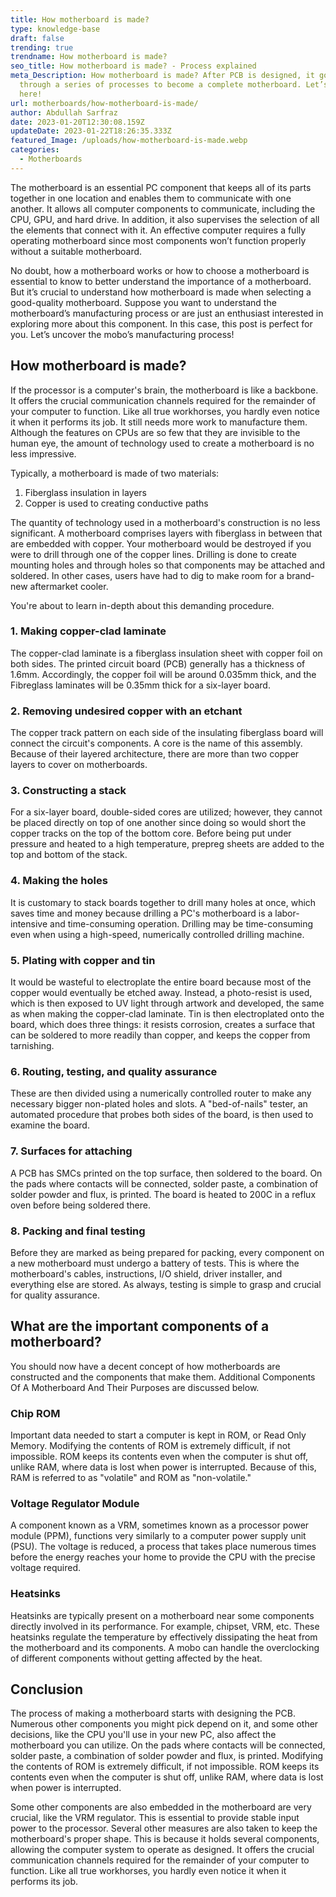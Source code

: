 ```yaml
---
title: How motherboard is made?
type: knowledge-base
draft: false
trending: true
trendname: How motherboard is made?
seo_title: How motherboard is made? - Process explained
meta_Description: How motherboard is made? After PCB is designed, it goes
  through a series of processes to become a complete motherboard. Let’s explore
  here!
url: motherboards/how-motherboard-is-made/
author: Abdullah Sarfraz
date: 2023-01-20T12:30:08.159Z
updateDate: 2023-01-22T18:26:35.333Z
featured_Image: /uploads/how-motherboard-is-made.webp
categories:
  - Motherboards
---
```

The motherboard is an essential PC component that keeps all of its parts together in one location and enables them to communicate with one another. It allows all computer components to communicate, including the CPU, GPU, and hard drive. In addition, it also supervises the selection of all the elements that connect with it. An effective computer requires a fully operating motherboard since most components won’t function properly without a suitable motherboard.

No doubt, how a motherboard works or how to choose a motherboard is essential to know to better understand the importance of a motherboard. But it’s crucial to understand how motherboard is made when selecting a good-quality motherboard. Suppose you want to understand the motherboard’s manufacturing process or are just an enthusiast interested in exploring more about this component. In this case, this post is perfect for you. Let’s uncover the mobo’s manufacturing process! 

## How motherboard is made?

If the processor is a computer's brain, the motherboard is like a backbone. It offers the crucial communication channels required for the remainder of your computer to function. Like all true workhorses, you hardly even notice it when it performs its job. It still needs more work to manufacture them. Although the features on CPUs are so few that they are invisible to the human eye, the amount of technology used to create a motherboard is no less impressive.

Typically, a motherboard is made of two materials:

1. Fiberglass insulation in layers
2. Copper is used to creating conductive paths

The quantity of technology used in a motherboard's construction is no less significant. A motherboard comprises layers with fiberglass in between that are embedded with copper. Your motherboard would be destroyed if you were to drill through one of the copper lines. Drilling is done to create mounting holes and through holes so that components may be attached and soldered. In other cases, users have had to dig to make room for a brand-new aftermarket cooler.

You're about to learn in-depth about this demanding procedure.

### 1. Making copper-clad laminate

The copper-clad laminate is a fiberglass insulation sheet with copper foil on both sides. The printed circuit board (PCB) generally has a thickness of 1.6mm. Accordingly, the copper foil will be around 0.035mm thick, and the Fibreglass laminates will be 0.35mm thick for a six-layer board.

### 2. Removing undesired copper with an etchant

The copper track pattern on each side of the insulating fiberglass board will connect the circuit's components. A core is the name of this assembly. Because of their layered architecture, there are more than two copper layers to cover on motherboards.

### 3. Constructing a stack

For a six-layer board, double-sided cores are utilized; however, they cannot be placed directly on top of one another since doing so would short the copper tracks on the top of the bottom core. Before being put under pressure and heated to a high temperature, prepreg sheets are added to the top and bottom of the stack.

### 4. Making the holes

It is customary to stack boards together to drill many holes at once, which saves time and money because drilling a PC's motherboard is a labor-intensive and time-consuming operation. Drilling may be time-consuming even when using a high-speed, numerically controlled drilling machine.

### 5. Plating with copper and tin

It would be wasteful to electroplate the entire board because most of the copper would eventually be etched away. Instead, a photo-resist is used, which is then exposed to UV light through artwork and developed, the same as when making the copper-clad laminate. Tin is then electroplated onto the board, which does three things: it resists corrosion, creates a surface that can be soldered to more readily than copper, and keeps the copper from tarnishing.

### 6. Routing, testing, and quality assurance

These are then divided using a numerically controlled router to make any necessary bigger non-plated holes and slots. A "bed-of-nails" tester, an automated procedure that probes both sides of the board, is then used to examine the board.

### 7. Surfaces for attaching

A PCB has SMCs printed on the top surface, then soldered to the board. On the pads where contacts will be connected, solder paste, a combination of solder powder and flux, is printed. The board is heated to 200C in a reflux oven before being soldered there.

### 8. Packing and final testing

Before they are marked as being prepared for packing, every component on a new motherboard must undergo a battery of tests. This is where the motherboard's cables, instructions, I/O shield, driver installer, and everything else are stored. As always, testing is simple to grasp and crucial for quality assurance.

## What are the important components of a motherboard?

You should now have a decent concept of how motherboards are constructed and the components that make them. Additional Components Of A Motherboard And Their Purposes are discussed below.

### Chip ROM

Important data needed to start a computer is kept in ROM, or Read Only Memory. Modifying the contents of ROM is extremely difficult, if not impossible. ROM keeps its contents even when the computer is shut off, unlike RAM, where data is lost when power is interrupted. Because of this, RAM is referred to as "volatile" and ROM as "non-volatile."

### Voltage Regulator Module

A component known as a VRM, sometimes known as a processor power module (PPM), functions very similarly to a computer power supply unit (PSU). The voltage is reduced, a process that takes place numerous times before the energy reaches your home to provide the CPU with the precise voltage required.

### Heatsinks

Heatsinks are typically present on a motherboard near some components directly involved in its performance. For example, chipset, VRM, etc. These heatsinks regulate the temperature by effectively dissipating the heat from the motherboard and its components. A mobo can handle the overclocking of different components without getting affected by the heat. 

## Conclusion

The process of making a motherboard starts with designing the PCB. Numerous other components you might pick depend on it, and some other decisions, like the CPU you'll use in your new PC, also affect the motherboard you can utilize. On the pads where contacts will be connected, solder paste, a combination of solder powder and flux, is printed. Modifying the contents of ROM is extremely difficult, if not impossible. ROM keeps its contents even when the computer is shut off, unlike RAM, where data is lost when power is interrupted. 

Some other components are also embedded in the motherboard are very crucial, like the VRM regulator. This is essential to provide stable input power to the processor. Several other measures are also taken to keep the motherboard's proper shape. This is because it holds several components, allowing the computer system to operate as designed. It offers the crucial communication channels required for the remainder of your computer to function. Like all true workhorses, you hardly even notice it when it performs its job.